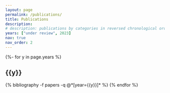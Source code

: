 ```yaml
---
layout: page
permalink: /publications/
title: Publications
description: 
# description: publications by categories in reversed chronological order. generated by jekyll-scholar.
years: ["under review", 2023]
nav: true
nav_order: 2
---
```

<!-- _pages/publications.md -->
<div class="publications">

{%- for y in page.years %}
  <h2 class="year">{{y}}</h2>
  {% bibliography -f papers -q @*[year={{y}}]* %}
{% endfor %}

</div>
